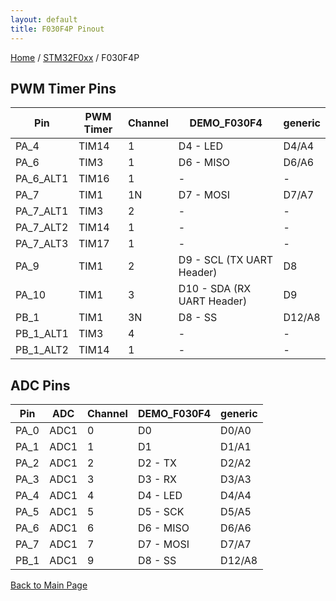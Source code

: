 ```yaml
---
layout: default
title: F030F4P Pinout
---
```


[Home](../../index.md) / [STM32F0xx](../index.md) / F030F4P

## PWM Timer Pins

| Pin | PWM Timer | Channel | DEMO_F030F4 | generic |
| --- | --- | --- | --- | --- |
| PA_4 | TIM14 | 1 | D4  - LED | D4/A4 |
| PA_6 | TIM3 | 1 | D6  - MISO | D6/A6 |
| PA_6_ALT1 | TIM16 | 1 | - | - |
| PA_7 | TIM1 | 1N | D7  - MOSI | D7/A7 |
| PA_7_ALT1 | TIM3 | 2 | - | - |
| PA_7_ALT2 | TIM14 | 1 | - | - |
| PA_7_ALT3 | TIM17 | 1 | - | - |
| PA_9 | TIM1 | 2 | D9  - SCL (TX UART Header) | D8 |
| PA_10 | TIM1 | 3 | D10 - SDA (RX UART Header) | D9 |
| PB_1 | TIM1 | 3N | D8  - SS | D12/A8 |
| PB_1_ALT1 | TIM3 | 4 | - | - |
| PB_1_ALT2 | TIM14 | 1 | - | - |


## ADC Pins

| Pin | ADC | Channel | DEMO_F030F4 | generic |
| --- | --- | --- | --- | --- |
| PA_0 | ADC1 | 0 | D0 | D0/A0 |
| PA_1 | ADC1 | 1 | D1 | D1/A1 |
| PA_2 | ADC1 | 2 | D2  - TX | D2/A2 |
| PA_3 | ADC1 | 3 | D3  - RX | D3/A3 |
| PA_4 | ADC1 | 4 | D4  - LED | D4/A4 |
| PA_5 | ADC1 | 5 | D5  - SCK | D5/A5 |
| PA_6 | ADC1 | 6 | D6  - MISO | D6/A6 |
| PA_7 | ADC1 | 7 | D7  - MOSI | D7/A7 |
| PB_1 | ADC1 | 9 | D8  - SS | D12/A8 |


[Back to Main Page](../../index.md)